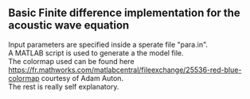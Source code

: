 ## Basic Finite difference implementation for the acoustic wave equation ##
Input parameters are specified inside a sperate file "para.in". <br/>
A MATLAB script is used to generate a the model file. <br/>
The colormap used can be found here https://fr.mathworks.com/matlabcentral/fileexchange/25536-red-blue-colormap courtesy of Adam Auton. <br/>
The rest is really self explanatory.<br/>
